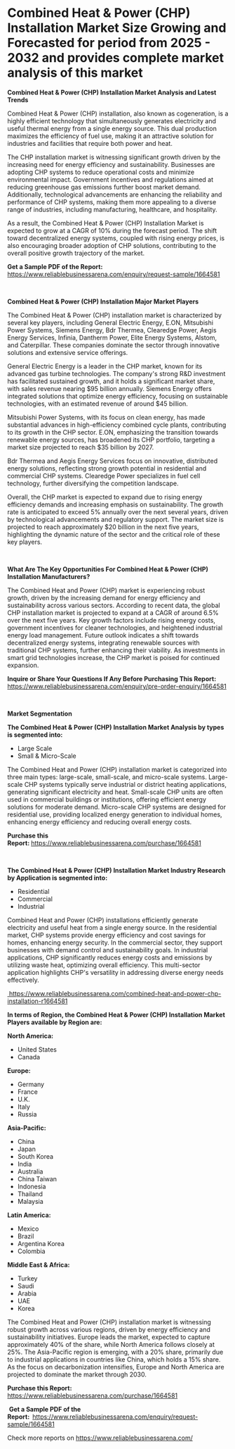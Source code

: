 <p><h1>Combined Heat & Power (CHP) Installation Market Size Growing and Forecasted for period from 2025 - 2032 and provides complete market analysis of this market</h1></p><p><strong>Combined Heat & Power (CHP) Installation Market Analysis and Latest Trends</strong></p>
<p><p>Combined Heat & Power (CHP) installation, also known as cogeneration, is a highly efficient technology that simultaneously generates electricity and useful thermal energy from a single energy source. This dual production maximizes the efficiency of fuel use, making it an attractive solution for industries and facilities that require both power and heat.</p><p>The CHP installation market is witnessing significant growth driven by the increasing need for energy efficiency and sustainability. Businesses are adopting CHP systems to reduce operational costs and minimize environmental impact. Government incentives and regulations aimed at reducing greenhouse gas emissions further boost market demand. Additionally, technological advancements are enhancing the reliability and performance of CHP systems, making them more appealing to a diverse range of industries, including manufacturing, healthcare, and hospitality.</p><p>As a result, the Combined Heat & Power (CHP) Installation Market is expected to grow at a CAGR of 10% during the forecast period. The shift toward decentralized energy systems, coupled with rising energy prices, is also encouraging broader adoption of CHP solutions, contributing to the overall positive growth trajectory of the market.</p></p>
<p><strong>Get a Sample PDF of the Report:&nbsp;</strong> <a href="https://www.reliablebusinessarena.com/enquiry/request-sample/1664581?utm_campaign=3580&utm_medium=2&utm_source=Github&utm_content=ia&utm_term=23032025&utm_id=combined-heat-power-chp-installation">https://www.reliablebusinessarena.com/enquiry/request-sample/1664581</a></p>
<p>&nbsp;</p>
<p><strong>Combined Heat & Power (CHP) Installation Major Market Players</strong></p>
<p><p>The Combined Heat & Power (CHP) installation market is characterized by several key players, including General Electric Energy, E.ON, Mitsubishi Power Systems, Siemens Energy, Bdr Thermea, Clearedge Power, Aegis Energy Services, Infinia, Dantherm Power, Elite Energy Systems, Alstom, and Caterpillar. These companies dominate the sector through innovative solutions and extensive service offerings.</p><p>General Electric Energy is a leader in the CHP market, known for its advanced gas turbine technologies. The company's strong R&D investment has facilitated sustained growth, and it holds a significant market share, with sales revenue nearing $95 billion annually. Siemens Energy offers integrated solutions that optimize energy efficiency, focusing on sustainable technologies, with an estimated revenue of around $45 billion.</p><p>Mitsubishi Power Systems, with its focus on clean energy, has made substantial advances in high-efficiency combined cycle plants, contributing to its growth in the CHP sector. E.ON, emphasizing the transition towards renewable energy sources, has broadened its CHP portfolio, targeting a market size projected to reach $35 billion by 2027.</p><p>Bdr Thermea and Aegis Energy Services focus on innovative, distributed energy solutions, reflecting strong growth potential in residential and commercial CHP systems. Clearedge Power specializes in fuel cell technology, further diversifying the competition landscape.</p><p>Overall, the CHP market is expected to expand due to rising energy efficiency demands and increasing emphasis on sustainability. The growth rate is anticipated to exceed 5% annually over the next several years, driven by technological advancements and regulatory support. The market size is projected to reach approximately $20 billion in the next five years, highlighting the dynamic nature of the sector and the critical role of these key players.</p></p>
<p>&nbsp;</p>
<p><strong>What Are The Key Opportunities For Combined Heat & Power (CHP) Installation Manufacturers?</strong></p>
<p><p>The Combined Heat and Power (CHP) market is experiencing robust growth, driven by the increasing demand for energy efficiency and sustainability across various sectors. According to recent data, the global CHP installation market is projected to expand at a CAGR of around 6.5% over the next five years. Key growth factors include rising energy costs, government incentives for cleaner technologies, and heightened industrial energy load management. Future outlook indicates a shift towards decentralized energy systems, integrating renewable sources with traditional CHP systems, further enhancing their viability. As investments in smart grid technologies increase, the CHP market is poised for continued expansion.</p></p>
<p><strong>Inquire or Share Your Questions If Any Before Purchasing This Report:</strong> <a href="https://www.reliablebusinessarena.com/enquiry/pre-order-enquiry/1664581?utm_campaign=3580&utm_medium=2&utm_source=Github&utm_content=ia&utm_term=23032025&utm_id=combined-heat-power-chp-installation">https://www.reliablebusinessarena.com/enquiry/pre-order-enquiry/1664581</a></p>
<p>&nbsp;</p>
<p><strong>Market Segmentation</strong></p>
<p><strong>The Combined Heat & Power (CHP) Installation Market Analysis by types is segmented into:</strong></p>
<p><ul><li>Large Scale</li><li>Small & Micro-Scale</li></ul></p>
<p><p>The Combined Heat and Power (CHP) installation market is categorized into three main types: large-scale, small-scale, and micro-scale systems. Large-scale CHP systems typically serve industrial or district heating applications, generating significant electricity and heat. Small-scale CHP units are often used in commercial buildings or institutions, offering efficient energy solutions for moderate demand. Micro-scale CHP systems are designed for residential use, providing localized energy generation to individual homes, enhancing energy efficiency and reducing overall energy costs.</p></p>
<p><strong>Purchase this Report:&nbsp;</strong><a href="https://www.reliablebusinessarena.com/purchase/1664581?utm_campaign=3580&utm_medium=2&utm_source=Github&utm_content=ia&utm_term=23032025&utm_id=combined-heat-power-chp-installation">https://www.reliablebusinessarena.com/purchase/1664581</a></p>
<p>&nbsp;</p>
<p><strong>The Combined Heat & Power (CHP) Installation Market Industry Research by Application is segmented into:</strong></p>
<p><ul><li>Residential</li><li>Commercial</li><li>Industrial</li></ul></p>
<p><p>Combined Heat and Power (CHP) installations efficiently generate electricity and useful heat from a single energy source. In the residential market, CHP systems provide energy efficiency and cost savings for homes, enhancing energy security. In the commercial sector, they support businesses with demand control and sustainability goals. In industrial applications, CHP significantly reduces energy costs and emissions by utilizing waste heat, optimizing overall efficiency. This multi-sector application highlights CHP's versatility in addressing diverse energy needs effectively.</p></p>
<p><a href="https://www.reliablebusinessarena.com/combined-heat-and-power-chp-installation-r1664581?utm_campaign=3580&utm_medium=2&utm_source=Github&utm_content=ia&utm_term=23032025&utm_id=combined-heat-power-chp-installation">&nbsp;https://www.reliablebusinessarena.com/combined-heat-and-power-chp-installation-r1664581</a></p>
<p><strong>In terms of Region, the Combined Heat & Power (CHP) Installation Market Players available by Region are:</strong></p>
<p>
    <p> <strong> North America: </strong>
        <ul>
            <li>United States</li>
            <li>Canada</li>
        </ul>
        </p> 
    <p> <strong> Europe: </strong>
        <ul>
            <li>Germany</li>
            <li>France</li>
            <li>U.K.</li>
            <li>Italy</li>
            <li>Russia</li>
        </ul>
        </p> 
    <p> <strong> Asia-Pacific: </strong>
        <ul>
            <li>China</li>
            <li>Japan</li>
            <li>South Korea</li>
            <li>India</li>
            <li>Australia</li>
            <li>China Taiwan</li>
            <li>Indonesia</li>
            <li>Thailand</li>
            <li>Malaysia</li>
        </ul>
        </p> 
    <p> <strong> Latin America: </strong>
        <ul>
            <li>Mexico</li>
            <li>Brazil</li>
            <li>Argentina Korea</li>
            <li>Colombia</li>
        </ul>
        </p> 
    <p> <strong> Middle East & Africa: </strong>
        <ul>
            <li>Turkey</li>
            <li>Saudi</li>
            <li>Arabia</li>
            <li>UAE</li>
            <li>Korea</li>
        </ul>
    </p>
    </p>
<p><p>The Combined Heat and Power (CHP) installation market is witnessing robust growth across various regions, driven by energy efficiency and sustainability initiatives. Europe leads the market, expected to capture approximately 40% of the share, while North America follows closely at 25%. The Asia-Pacific region is emerging, with a 20% share, primarily due to industrial applications in countries like China, which holds a 15% share. As the focus on decarbonization intensifies, Europe and North America are projected to dominate the market through 2030.</p></p>
<p><strong>Purchase this Report: </strong><a href="https://www.reliablebusinessarena.com/purchase/1664581?utm_campaign=3580&utm_medium=2&utm_source=Github&utm_content=ia&utm_term=23032025&utm_id=combined-heat-power-chp-installation">https://www.reliablebusinessarena.com/purchase/1664581</a></p>
<p>&nbsp;<strong>Get a Sample PDF of the Report:&nbsp;&nbsp;</strong><a href="https://www.reliablebusinessarena.com/enquiry/request-sample/1664581?utm_campaign=3580&utm_medium=2&utm_source=Github&utm_content=ia&utm_term=23032025&utm_id=combined-heat-power-chp-installation">https://www.reliablebusinessarena.com/enquiry/request-sample/1664581</a></p>
<p><strong></strong></p>
<p>Check more reports on <a href="https://www.reliablebusinessarena.com/?utm_campaign=3580&utm_medium=2&utm_source=Github&utm_content=ia&utm_term=23032025&utm_id=combined-heat-power-chp-installation">https://www.reliablebusinessarena.com/</a></p>